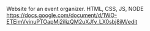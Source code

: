 Website for an event organizer. HTML, CSS, JS, NODE
https://docs.google.com/document/d/1WO-ETEimVvinuPTOapMj2iIizQM2uXJfy_LX0sbj8iM/edit 
